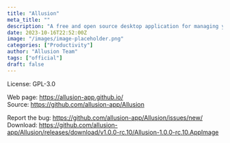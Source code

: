 ```yaml
---
title: "Allusion"
meta_title: ""
description: "A free and open source desktop application for managing your visual library"
date: 2023-10-16T22:52:00Z
image: "/images/image-placeholder.png"
categories: ["Productivity"]
author: "Allusion Team"
tags: ["official"]
draft: false
---
```


License: GPL-3.0

Web page: https://allusion-app.github.io/  
Source: https://github.com/allusion-app/Allusion

Report the bug: https://github.com/allusion-app/Allusion/issues/new/  
Download: https://github.com/allusion-app/Allusion/releases/download/v1.0.0-rc.10/Allusion-1.0.0-rc.10.AppImage
